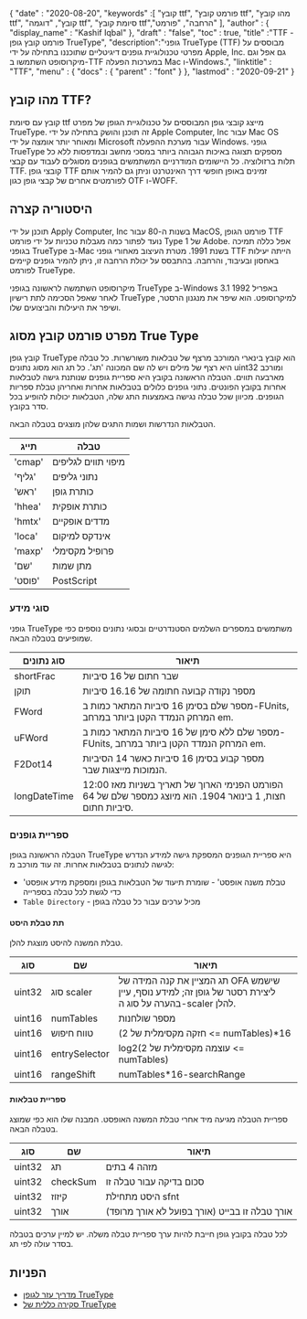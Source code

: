 {
  "date" : "2020-08-20",
  "keywords" :[ "קובץ ttf", "פורמט קובץ ttf", "מהו קובץ ttf", "קובץ", "דוגמה ttf", "סיומת קובץ ttf","הרחבה", "פורמט" ],
  "author" : {
    "display_name" : "Kashif Iqbal"
},
  "draft" : "false",
  "toc" : true,
  "title" :"TTF - פורמט קובץ גופן TrueType",
  "description":"גופני TrueType (TTF) מבוססים על מפרטי טכנולוגיית גופנים דיגיטליים שתוכננו בתחילה על ידי Apple, Inc. גם אפל וגם מיקרוסופט השתמשו ב-TTF במערכות הפעלה Mac ו-Windows.",
  "linktitle" : "TTF",
  "menu" : {
    "docs" : {
      "parent" : "font"
}
},
  "lastmod" : "2020-09-21"
}

## מהו קובץ TTF?

קובץ עם סיומת ttf מייצג קובצי גופן המבוססים על טכנולוגיית הגופן של מפרט TrueType. זה תוכנן והושק בתחילה על ידי Apple Computer, Inc עבור Mac OS ומאוחר יותר אומצה על ידי Microsoft עבור מערכת ההפעלה Windows. גופני TrueType מספקים תצוגה באיכות הגבוהה ביותר במסכי מחשב ובמדפסות ללא כל תלות ברזולוציה. כל היישומים המודרניים המשתמשים בגופנים מסוגלים לעבוד עם קבצי TTF. קובצי גופן TTF זמינים באופן חופשי דרך האינטרנט וניתן גם להמיר אותם לפורמטים אחרים של קבצי גופן כגון OTF ו-WOFF.

## היסטוריה קצרה

תוכנן על ידי Apply Computer, Inc בשנות ה-80 עבור MacOS, פורמט הגופן TTF נועד לפתור כמה מגבלות טכניות על ידי פורמט Type 1 של Adobe. אפל כללה תמיכה בגופני TrueType ב-Mac בשנת 1991. מטרת העיצוב מאחורי גופני TTF הייתה יעילות באחסון ובעיבוד, והרחבה. בהתבסס על יכולת הרחבה זו, ניתן להמיר גופנים קיימים לפורמט TrueType.

מיקרוסופט השתמשה לראשונה בגופני TrueType ב-Windows 3.1 באפריל 1992 לאחר שאפל הסכימה לתת רישיון TrueType למיקרוסופט. הוא שיפר את מנגנון הרסטר, ושיפר את היעילות והביצועים שלו.

## מפרט פורמט קובץ מסוג True Type

קובץ גופן TrueType הוא קובץ בינארי המורכב מרצף של טבלאות משורשרות. כל טבלה היא רצף של מילים ויש לה שם המכונה 'תג'. כל תג הוא מסוג נתונים uint32 ומורכב מארבעה תווים. הטבלה הראשונה בקובץ היא ספריית גופנים שנותנת גישה לטבלאות אחרות בקובץ הפונטים. נתוני גופנים כלולים בטבלאות אחרות ואחריהן טבלת ספריות הגופנים. מכיוון שכל טבלה נגישה באמצעות התג שלה, הטבלאות יכולות להופיע בכל סדר בקובץ.

הטבלאות הנדרשות ושמות התגים שלהן מוצגים בטבלה הבאה.

|**תייג**|**טבלה**|
---|---|
|'cmap'| מיפוי תווים לגליפים|
|'גליף'| נתוני גליפים|
|'ראש'| כותרת גופן|
|'hhea'| כותרת אופקית|
|'hmtx'| מדדים אופקיים|
|'loca'| אינדקס למיקום|
|'maxp'| פרופיל מקסימלי|
|'שם'| מתן שמות|
|'פוסט'| PostScript|

### סוגי מידע
גופני TrueType משתמשים במספרים השלמים הסטנדרטיים ובסוגי נתונים נוספים כפי שמופיעים בטבלה הבאה.

|**סוג נתונים** | **תיאור** |
---|---|
|shortFrac| שבר חתום של 16 סיביות|
|תוקן| מספר נקודה קבועה חתומה של 16.16 סיביות|
|FWord| מספר שלם בסימן 16 סיביות המתאר כמות ב-FUnits, המרחק הנמדד הקטן ביותר במרחב em.|
|uFWord| מספר שלם ללא סימן של 16 סיביות המתאר כמות ב-FUnits, המרחק הנמדד הקטן ביותר במרחב em.|
|F2Dot14| מספר קבוע בסימן 16 סיביות כאשר 14 הסיביות הנמוכות מייצגות שבר.|
|longDateTime| הפורמט הפנימי הארוך של תאריך בשניות מאז 12:00 חצות, 1 בינואר 1904. הוא מיוצג כמספר שלם של 64 סיביות חתום.|

### ספריית גופנים

הטבלה הראשונה בגופן TrueType היא ספריית הגופנים המספקת גישה למידע הנדרש לגישה לנתונים בטבלאות אחרות. זה עוד מורכב מ:

* 'טבלת משנה אופסט' - שומרת תיעוד של הטבלאות בגופן ומספקת מידע אופסט כדי לגשת לכל טבלה בספרייה
* `Table Directory` - מכיל ערכים עבור כל טבלה בגופן

#### תת טבלת היסט
טבלת המשנה להיסט מוצגת להלן.

|**סוג**|**שם**|**תיאור**|
---|---|---|
|uint32| סוג scaler| תג המציין את קנה המידה של OFA שישמש ליצירת רסטר של גופן זה; למידע נוסף, עיין בהערה על סוג ה-scaler להלן.|
|uint16| numTables| מספר שולחנות|
|uint16| טווח חיפוש| (חזקה מקסימלית של 2 <= numTables)*16|
|uint16| entrySelector| log2(עוצמה מקסימלית של 2 <= numTables)|
|uint16| rangeShift| numTables*16-searchRange|

#### ספריית טבלאות
ספריית הטבלה מגיעה מיד אחרי טבלת המשנה האופסט. המבנה שלו הוא כפי שמוצג בטבלה הבאה.

|**סוג**|**שם**|**תיאור**|
---|---|---|
|uint32| תג| מזהה 4 בתים|
|uint32| checkSum| סכום בדיקה עבור טבלה זו|
|uint32| קיזוז| היסט מתחילת sfnt|
|uint32| אורך| אורך טבלה זו בבייט (אורך בפועל לא אורך מרופד)|

לכל טבלה בקובץ גופן חייבת להיות ערך ספריית טבלה משלה. יש למיין ערכים בטבלה בסדר עולה לפי תג.


## הפניות
* [מדריך עזר לגופן TrueType](https://developer.apple.com/fonts/TrueType-Reference-Manual/)
* [סקירה כללית של TrueType](https://learn.microsoft.com/en-us/typography/truetype/)

